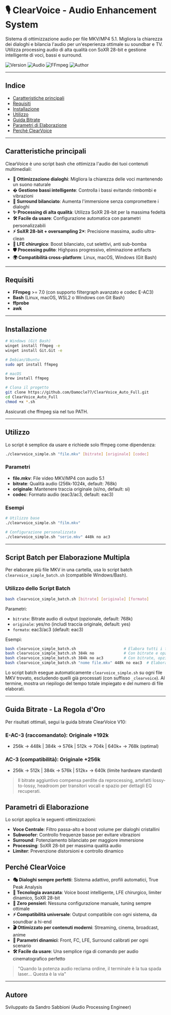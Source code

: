 
# 🎙️ ClearVoice - Audio Enhancement System

Sistema di ottimizzazione audio per file MKV/MP4 5.1. Migliora la chiarezza dei dialoghi e bilancia l'audio per un'esperienza ottimale su soundbar e TV. Utilizza processing audio di alta qualità con SoXR 28-bit e gestione intelligente di voci, bassi e surround.

![Version](https://img.shields.io/badge/Versione-10.1-blue) 
![Audio](https://img.shields.io/badge/Audio-5.1-green) 
![FFmpeg](https://img.shields.io/badge/FFmpeg-Required-orange) 
![Author](https://img.shields.io/badge/Author-Sandro_Sabbioni-blue)

---

## Indice

- [Caratteristiche principali](#caratteristiche-principali)
- [Requisiti](#requisiti)
- [Installazione](#installazione)
- [Utilizzo](#utilizzo)
- [Guida Bitrate](#guida-bitrate---la-regola-doro)
- [Parametri di Elaborazione](#parametri-di-elaborazione)
- [Perché ClearVoice](#perché-clearvoice)

---

## Caratteristiche principali

ClearVoice è uno script bash che ottimizza l'audio dei tuoi contenuti multimediali:

- **🎯 Ottimizzazione dialoghi**: Migliora la chiarezza delle voci mantenendo un suono naturale
- **� Gestione bassi intelligente**: Controlla i bassi evitando rimbombi e vibrazioni
- **🎵 Surround bilanciato**: Aumenta l'immersione senza compromettere i dialoghi
- **✨ Processing di alta qualità**: Utilizza SoXR 28-bit per la massima fedeltà
- **🛠️ Facile da usare**: Configurazione automatica con parametri personalizzabili
- **⚡ SoXR 28-bit + oversampling 2×**: Precisione massima, audio ultra-clean
- **🔬 LFE chirurgico**: Boost bilanciato, cut selettivi, anti sub-bomba
- **🛡️ Processing pulito**: Highpass progressivo, eliminazione artifacts
- **🌍 Compatibilità cross-platform**: Linux, macOS, Windows (Git Bash)

---

## Requisiti

- **FFmpeg** >= 7.0 (con supporto filtergraph avanzato e codec E-AC3)
- **Bash** (Linux, macOS, WSL2 o Windows con Git Bash)
- **ffprobe**
- **awk**

---

## Installazione

```bash
# Windows (Git Bash)
winget install ffmpeg -e
winget install Git.Git -e

# Debian/Ubuntu
sudo apt install ffmpeg

# macOS
brew install ffmpeg

# Clona il progetto
git clone https://github.com/Damocle77/ClearVoice_Auto_Full.git
cd ClearVoice_Auto_Full
chmod +x *.sh
```
Assicurati che ffmpeg sia nel tuo PATH.

---

## Utilizzo

Lo script è semplice da usare e richiede solo ffmpeg come dipendenza:

```bash
./clearvoice_simple.sh "file.mkv" [bitrate] [originale] [codec]
```

### Parametri
- **file.mkv**: File video MKV/MP4 con audio 5.1
- **bitrate**: Qualità audio (256k-1024k, default: 768k)
- **originale**: Mantenere traccia originale (si/no, default: si)
- **codec**: Formato audio (eac3/ac3, default: eac3)

### Esempi
```bash
# Utilizzo base
./clearvoice_simple.sh "film.mkv"

# Configurazione personalizzata
./clearvoice_simple.sh "serie.mkv" 448k no ac3
```

---

## Script Batch per Elaborazione Multipla

Per elaborare più file MKV in una cartella, usa lo script batch `clearvoice_simple_batch.sh` (compatibile Windows/Bash).

### Utilizzo dello Script Batch

```bash
bash clearvoice_simple_batch.sh [bitrate] [originale] [formato]
```

Parametri:
- `bitrate`: Bitrate audio di output (opzionale, default: 768k)
- `originale`: yes/no (includi traccia originale, default: yes)
- `formato`: eac3/ac3 (default: eac3)

Esempi:
```bash
bash clearvoice_simple_batch.sh                     # Elabora tutti i file MKV nella cartella
bash clearvoice_simple_batch.sh 384k no             # Con bitrate e opzione originale
bash clearvoice_simple_batch.sh 384k no ac3         # Con bitrate, opzione originale e formato
bash clearvoice_simple_batch.sh "nome file.mkv" 448k no eac3  # Elabora solo un file specifico
```

Lo script batch esegue automaticamente `clearvoice_simple.sh` su ogni file MKV trovato, escludendo quelli già processati (con suffisso `_clearvoice`). Al termine, mostra un riepilogo del tempo totale impiegato e del numero di file elaborati.

---

## Guida Bitrate - La Regola d'Oro

Per risultati ottimali, segui la guida bitrate ClearVoice V10:

### E-AC-3 (raccomandato): Originale +192k
- 256k → 448k | 384k → 576k | 512k → 704k | 640k+ → 768k (optimal)

### AC-3 (compatibilità): Originale +256k
- 256k → 512k | 384k → 576k | 512k+ → 640k (limite hardware standard)

> Il bitrate aggiuntivo compensa perdite da reprocessing, artefatti lossy-to-lossy, headroom per transitori vocali e spazio per dettagli EQ recuperati.

## Parametri di Elaborazione

Lo script applica le seguenti ottimizzazioni:

- **Voce Centrale**: Filtro passa-alto e boost volume per dialoghi cristallini
- **Subwoofer**: Controllo frequenze basse per evitare vibrazioni
- **Surround**: Potenziamento bilanciato per maggiore immersione
- **Processing**: SoXR 28-bit per massima qualità audio
- **Limiter**: Prevenzione distorsioni e controllo dinamico

## Perché ClearVoice

- **🎭 Dialoghi sempre perfetti**: Sistema adattivo, profili automatici, True Peak Analysis
- **🚀 Tecnologia avanzata**: Voice boost intelligente, LFE chirurgico, limiter dinamico, SoXR 28-bit
- **🧠 Zero pensieri**: Nessuna configurazione manuale, tuning sempre ottimale
- **⚡ Compatibilità universale**: Output compatibile con ogni sistema, da soundbar a hi-end
- **🎬 Ottimizzato per contenuti moderni**: Streaming, cinema, broadcast, anime
- **🔧 Parametri dinamici**: Front, FC, LFE, Surround calibrati per ogni scenario
- **🛠️ Facile da usare**: Una semplice riga di comando per audio cinematografico perfetto

> "Quando la potenza audio reclama ordine, il terminale è la tua spada laser... Questa è la via"

---

## Autore

Sviluppato da Sandro Sabbioni (Audio Processing Engineer)
